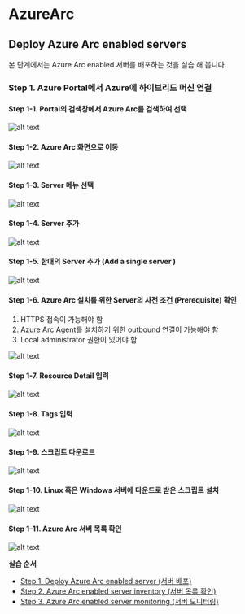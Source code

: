 # AzureArc

## Deploy Azure Arc enabled servers

본 단계에서는 Azure Arc enabled 서버를 배포하는 것을 실습 해 봅니다.

### Step 1. Azure Portal에서 Azure에 하이브리드 머신 연결

#### Step 1-1. Portal의 검색창에서 Azure Arc를 검색하여 선택

![alt text][id1]

[id1]: /images/Step1-01.JPG "Azure Arc 검색"

#### Step 1-2. Azure Arc 화면으로 이동

![alt text][id2]

[id2]: /images/Step1-02.JPG "Azure Arc 메뉴"

#### Step 1-3. Server 메뉴 선택

![alt text][id3]

[id3]: /images/Step1-03.jpg "Server 메뉴 선택"

#### Step 1-4. Server 추가

![alt text][id4]

[id4]: /images/Step1-04.JPG "+Add (추가) 선택"

#### Step 1-5. 한대의 Server 추가 (Add a single server )

![alt text][id5]

[id5]: /images/Step1-05.jpg "Generate script 선택"

#### Step 1-6. Azure Arc 설치를 위한 Server의 사전 조건 (Prerequisite) 확인
1) HTTPS 접속이 가능해야 함
2) Azure Arc Agent를 설치하기 위한 outbound 연결이 가능해야 함
3) Local administrator 권한이 있어야 함

![alt text][id6]

[id6]: /images/Step1-06.jpg "사전조건 확인"

#### Step 1-7. Resource Detail 입력

![alt text][id7]

[id7]: /images/Step1-07.jpg "Resrouce Detail 입력"

#### Step 1-8. Tags 입력

![alt text][id8]

[id8]: /images/Step1-08.jpg "Tags 입력"

#### Step 1-9. 스크립트 다운로드

![alt text][id9]

[id9]: /images/Step1-09.jpg "Script 다운로드"

#### Step 1-10. Linux 혹은 Windows 서버에 다운드로 받은 스크립트 설치

![alt text][id10]

[id10]: /images/Step1-10.JPG "스크립트 설치"

#### Step 1-11. Azure Arc 서버 목록 확인

![alt text][id11]

[id11]: /images/Step1-11.jpg "스크립트 설치"


**실습 순서**

<!-- TOC -->

- [Step 1. Deploy Azure Arc enabled server (서버 배포)](#deploy-azure-arc-enabled-server)
- [Step 2. Azure Arc enabled server inventory (서버 목록 확인)](https://github.com/jeongaelee/AzureArc/tree/main/inventory-arc-enabled-servers.md)
- [Step 3. Azure Arc enabled server monitoring (서버 모니터링)](https://github.com/jeongaelee/AzureArc/tree/main/monitor-arc-enabled-servers.md)

<!-- /TOC -->
